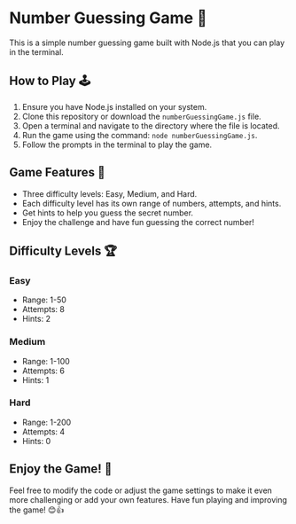 # Number Guessing Game 🎲

This is a simple number guessing game built with Node.js that you can play in the terminal.

## How to Play 🕹️

1. Ensure you have Node.js installed on your system.
2. Clone this repository or download the `numberGuessingGame.js` file.
3. Open a terminal and navigate to the directory where the file is located.
4. Run the game using the command: `node numberGuessingGame.js`.
5. Follow the prompts in the terminal to play the game.

## Game Features 🌟

- Three difficulty levels: Easy, Medium, and Hard.
- Each difficulty level has its own range of numbers, attempts, and hints.
- Get hints to help you guess the secret number.
- Enjoy the challenge and have fun guessing the correct number!

## Difficulty Levels 🏆

### Easy
- Range: 1-50
- Attempts: 8
- Hints: 2

### Medium
- Range: 1-100
- Attempts: 6
- Hints: 1

### Hard
- Range: 1-200
- Attempts: 4
- Hints: 0

## Enjoy the Game! 🎉

Feel free to modify the code or adjust the game settings to make it even more challenging or add your own features. Have fun playing and improving the game! 😊👍
